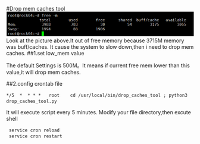 #Drop mem caches tool
![avatar](low_free_mem.png)
Look at the picture above.It out of free memory because 3715M memory was buff/caches.
It cause the system to slow down,then i need to drop mem caches.
##1.set low_mem value

  The default Settings is 500M。It means if current free mem lower than this value,it will
  drop mem caches.
 
##2.config crontab file
```jshelllanguage
*/5  *	* * *	root	cd /usr/local/bin/drop_caches_tool ; python3 drop_caches_tool.py
```
It will execute script every 5 minutes.
Modify your file directory,then excute shell
```jshelllanguage
 service cron reload
 service cron restart
```
